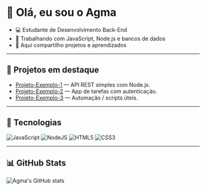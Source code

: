 # 👾 Olá, eu sou o Agma

- 💻 Estudante de Desenvolvimento Back-End  
- 🚀 Trabalhando com JavaScript, Node.js e bancos de dados  
- 📂 Aqui compartilho projetos e aprendizados

---

## 📌 Projetos em destaque
- [Projeto-Exemplo-1](https://github.com/Agma-lost/Projeto-Exemplo-1) — API REST simples com Node.js.  
- [Projeto-Exemplo-2](https://github.com/Agma-lost/Projeto-Exemplo-2) — App de tarefas com autenticação.  
- [Projeto-Exemplo-3](https://github.com/Agma-lost/Projeto-Exemplo-3) — Automação / scripts úteis.

---

## 🚀 Tecnologias
![JavaScript](https://img.shields.io/badge/JavaScript-000?style=for-the-badge&logo=javascript)
![NodeJS](https://img.shields.io/badge/Node.js-000?style=for-the-badge&logo=nodedotjs)
![HTML5](https://img.shields.io/badge/HTML5-000?style=for-the-badge&logo=html5)
![CSS3](https://img.shields.io/badge/CSS3-000?style=for-the-badge&logo=css3)

---

## 📊 GitHub Stats
![Agma's GitHub stats](https://github-readme-stats.vercel.app/api?username=Agma-lost&show_icons=true&theme=tokyonight)
